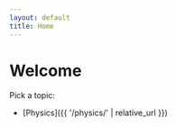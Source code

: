 ```yaml
---
layout: default
title: Home
---
```


# Welcome
Pick a topic:

- [Physics]({{ '/physics/' | relative_url }})
